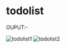 # todolist


OUPUT:-

![todolist1](https://user-images.githubusercontent.com/72301136/200013502-2c7c10a1-4a31-4c12-8e98-eb99eaa5a4c3.PNG)
![todolist2](https://user-images.githubusercontent.com/72301136/200013495-ce7d82ce-0ca9-4dd3-a68e-a3c6ab1207cb.PNG)

